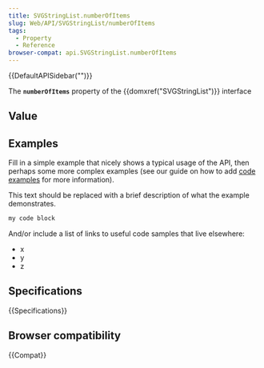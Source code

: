 ```yaml
---
title: SVGStringList.numberOfItems
slug: Web/API/SVGStringList/numberOfItems
tags:
  - Property
  - Reference
browser-compat: api.SVGStringList.numberOfItems
---
```

{{DefaultAPISidebar("")}}

The **`numberOfItems`** property of the {{domxref("SVGStringList")}} interface 

## Value



## Examples

Fill in a simple example that nicely shows a typical usage of the API, then perhaps some more complex examples (see our guide on how to add [code examples](/en-US/docs/MDN/Contribute/Structures/Code_examples) for more information).

This text should be replaced with a brief description of what the example demonstrates.

```js
my code block
```

And/or include a list of links to useful code samples that live elsewhere:

*   x
*   y
*   z

## Specifications

{{Specifications}}

## Browser compatibility

{{Compat}}


